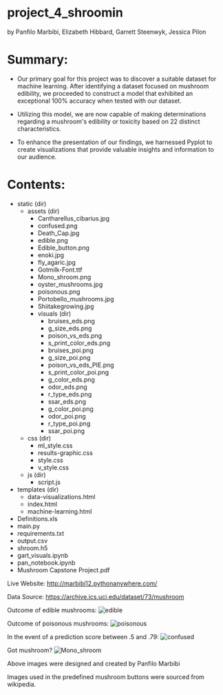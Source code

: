 # project_4_shroomin
by Panfilo Marbibi, Elizabeth Hibbard, Garrett Steenwyk, Jessica Pilon

# Summary:
- Our primary goal for this project was to discover a suitable dataset for machine learning. After identifying a dataset focused on mushroom edibility, we proceeded to construct a model that exhibited an exceptional 100% accuracy when tested with our dataset.

- Utilizing this model, we are now capable of making determinations regarding a mushroom's edibility or toxicity based on 22 distinct characteristics.

- To enhance the presentation of our findings, we harnessed Pyplot to create visualizations that provide valuable insights and information to our audience.

# Contents:
- static (dir)
  - assets (dir)
    - Cantharellus_cibarius.jpg
    - confused.png
    - Death_Cap.jpg
    - edible.png
    - Edible_button.png
    - enoki.jpg
    - fly_agaric.jpg
    - Gotmilk-Font.ttf
    - Mono_shroom.png
    - oyster_mushrooms.jpg
    - poisonous.png
    - Portobello_mushrooms.jpg
    - Shiitakegrowing.jpg
    - visuals (dir)
      - bruises_eds.png
      - g_size_eds.png
      - poison_vs_eds.png
      - s_print_color_eds.png
      - bruises_poi.png
      - g_size_poi.png
      - poison_vs_eds_PIE.png
      - s_print_color_poi.png
      - g_color_eds.png
      - odor_eds.png
      - r_type_eds.png
      - ssar_eds.png
      - g_color_poi.png
      - odor_poi.png
      - r_type_poi.png
      - ssar_poi.png
  - css (dir)
    - ml_style.css
    - results-graphic.css
    - style.css
    - v_style.css
  - js (dir)
    - script.js
- templates (dir)
  - data-visualizations.html
  - index.html
  - machine-learning.html
- Definitions.xls
- main.py
- requirements.txt
- output.csv
- shroom.h5
- gart_visuals.ipynb
- pan_notebook.ipynb
- Mushroom Capstone Project.pdf


Live Website:
http://marbibi12.pythonanywhere.com/

Data Source:
https://archive.ics.uci.edu/dataset/73/mushroom


Outcome of edible mushrooms:
![edible](https://github.com/pmarbibi12/project_4_shroomin/assets/129702092/e3856eb9-bf20-4478-b1e4-b6e038a761b0)

Outcome of poisonous mushrooms:
![poisonous](https://github.com/pmarbibi12/project_4_shroomin/assets/129702092/7128d76e-4c10-4230-8695-415f87010d08)

In the event of a prediction score between .5 and .79:
![confused](https://github.com/pmarbibi12/project_4_shroomin/assets/129702092/7790ddbe-a69a-4d58-849c-1b30073203bd)

Got mushroom?
![Mono_shroom](https://github.com/pmarbibi12/project_4_shroomin/assets/129702092/2fe1eb35-a4d4-4cd7-adf5-0887b9e69928)

Above images were designed and created by Panfilo Marbibi

Images used in the predefined mushroom buttons were sourced from wikipedia.

